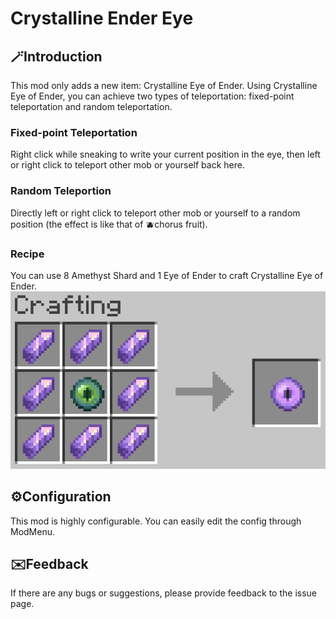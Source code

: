 # Crystalline Ender Eye

## 🪄Introduction

This mod only adds a new item: Crystalline Eye of Ender.
Using Crystalline Eye of Ender, you can achieve two types of teleportation: fixed-point teleportation and random teleportation.

### Fixed-point Teleportation

Right click while sneaking to write your current position in the eye, then left or right click to teleport other mob or yourself back here.

### Random Teleportion

Directly left or right click to teleport other mob or yourself to a random position (the effect is like that of 🫐chorus fruit).

### Recipe

You can use 8 Amethyst Shard and 1 Eye of Ender to craft Crystalline Eye of Ender.
![image](assets/crystalline-ender-eye/recipe.png)

## ⚙️Configuration

This mod is highly configurable. You can easily edit the config through ModMenu.

## ✉️Feedback

If there are any bugs or suggestions, please provide feedback to the issue page.
